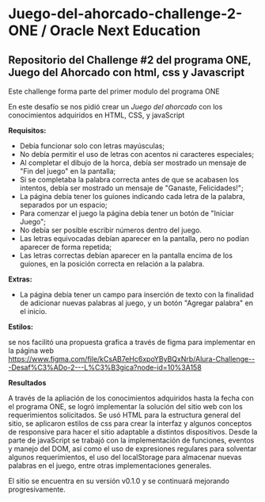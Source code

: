 # **Juego-del-ahorcado-challenge-2-ONE / Oracle Next Education**
## Repositorio del Challenge #2 del programa ONE, Juego del Ahorcado con html, css y Javascript

Este challenge forma parte del primer modulo del programa ONE

En este desafío se nos pidió crear un *Juego del ahorcado* con los conocimientos adquiridos en HTML, CSS, y javaScript

**Requisitos:**

- Debía funcionar solo con letras mayúsculas;
- No debía permitir el uso de letras con acentos ni caracteres especiales;
- Al completar el dibujo de la horca, debía ser mostrado un mensaje de "Fin del juego" en la pantalla;
- Si se completaba la palabra correcta antes de que se acabasen los intentos, debía ser mostrado un mensaje de "Ganaste, Felicidades!";
- La página debía tener los guiones indicando cada letra de la palabra, separados por un espacio;
- Para comenzar el juego la página debía tener un botón de "Iniciar Juego";
- No debía ser posible escribir números dentro del juego.
- Las letras equivocadas debían aparecer en la pantalla, pero no podían aparecer de forma repetida;
- Las letras correctas debían aparecer en la pantalla encima de los guiones, en la posición correcta en relación a la palabra.

**Extras:**
- La página debía tener un campo para inserción de texto con la finalidad de adicionar nuevas palabras al juego, y un botón "Agregar palabra" en el inicio.

**Estilos:**

se nos facilitó una propuesta grafica a través de figma para implementar en la página web  
https://www.figma.com/file/kCsAB7eHc6xpoYByBQxNrb/Alura-Challenge---Desaf%C3%ADo-2---L%C3%B3gica?node-id=10%3A158

**Resultados**

A través de la apliación de los conocimientos adquiridos hasta la fecha con el programa ONE,
se logró implementar la solución del sitio web con los requerimientos solicitados.
Se usó HTML para la estructura general del sitio, se aplicaron estilos de css para crear la interfaz y algunos conceptos de responsive para hacer el sitio adaptable
a distintos dispositivos.
Desde la parte de javaScript se trabajó con la implementación de funciones, eventos y manejo del DOM, así como el uso de expresiones regulares
para solventar algunos requerimientos, el uso del localStorage para almacenar nuevas palabras en el juego, entre otras implementaciones generales.

El sitio se encuentra en su versión v0.1.0 y se continuará mejorando progresivamente.
